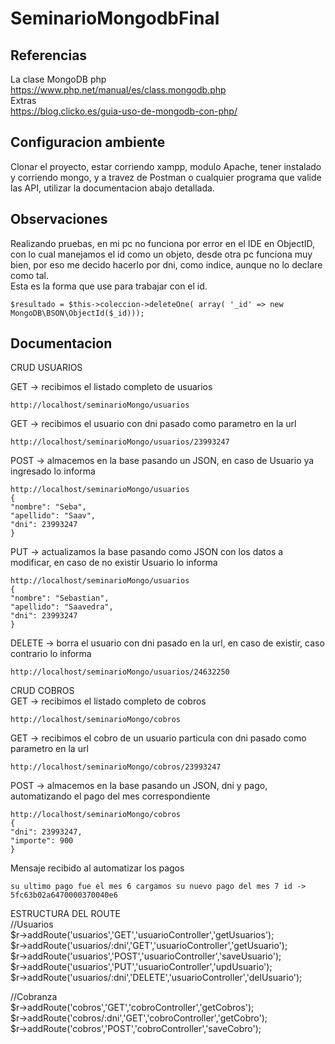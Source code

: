 # SeminarioMongodbFinal
## Referencias 
La clase MongoDB php  
https://www.php.net/manual/es/class.mongodb.php  
Extras  
https://blog.clicko.es/guia-uso-de-mongodb-con-php/  

## Configuracion ambiente 
Clonar el proyecto, estar corriendo xampp, modulo Apache, tener instalado y corriendo mongo, y a travez de Postman o cualquier programa que valide las API,  utilizar la documentacion abajo detallada.

## Observaciones 
Realizando pruebas, en mi pc no funciona por error en el IDE en ObjectID, con lo cual manejamos el id como un objeto, desde otra pc funciona muy bien, por eso me decido hacerlo por dni, como indice, aunque no lo declare como tal.  
Esta es la forma que use para trabajar con el id. 
```
$resultado = $this->coleccion->deleteOne( array( '_id' => new MongoDB\BSON\ObjectId($_id)));
```

## Documentacion  

CRUD USUARIOS  
  
GET -> recibimos el listado completo de usuarios
```
http://localhost/seminarioMongo/usuarios 
```
GET -> recibimos el usuario con dni pasado como parametro en la url
```
http://localhost/seminarioMongo/usuarios/23993247  
```
POST -> almacemos en la base pasando un JSON, en caso de Usuario ya ingresado lo informa
```
http://localhost/seminarioMongo/usuarios
{
"nombre": "Seba",
"apellido": "Saav",
"dni": 23993247
}
```
PUT -> actualizamos la base pasando como JSON con los datos a modificar, en caso de no existir Usuario lo informa
```
http://localhost/seminarioMongo/usuarios
{
"nombre": "Sebastian",
"apellido": "Saavedra",
"dni": 23993247
}
```
DELETE -> borra el usuario con dni pasado en la url, en caso de existir, caso contrario lo informa
```
http://localhost/seminarioMongo/usuarios/24632250  
```
CRUD COBROS  
GET -> recibimos el listado completo de cobros
```
http://localhost/seminarioMongo/cobros 
```
GET -> recibimos el cobro de un usuario particula con dni pasado como parametro en la url
```
http://localhost/seminarioMongo/cobros/23993247
```
POST -> almacemos en la base pasando un JSON, dni y pago, automatizando el pago del mes correspondiente
```
http://localhost/seminarioMongo/cobros
{
"dni": 23993247,
"importe": 900
}
```
Mensaje recibido al automatizar los pagos
```
su ultimo pago fue el mes 6 cargamos su nuevo pago del mes 7 id -> 5fc63b02a6470000370040e6
```
ESTRUCTURA DEL ROUTE  
//Usuarios  
$r->addRoute('usuarios','GET','usuarioController','getUsuarios');  
$r->addRoute('usuarios/:dni','GET','usuarioController','getUsuario');  
$r->addRoute('usuarios','POST','usuarioController','saveUsuario');  
$r->addRoute('usuarios','PUT','usuarioController','updUsuario');  
$r->addRoute('usuarios/:dni','DELETE','usuarioController','delUsuario');  

//Cobranza  
$r->addRoute('cobros','GET','cobroController','getCobros');  
$r->addRoute('cobros/:dni','GET','cobroController','getCobro');  
$r->addRoute('cobros','POST','cobroController','saveCobro');    
